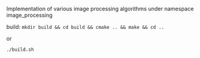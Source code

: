 Implementation of various image processing algorithms under namespace image_processing

build:
`mkdir build && cd build && cmake .. && make && cd ..`

or

`./build.sh`
